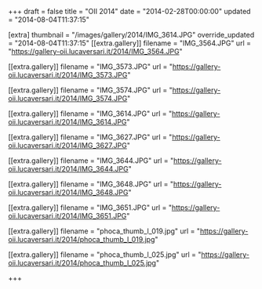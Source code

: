 +++
draft = false
title = "OII 2014"
date = "2014-02-28T00:00:00"
updated = "2014-08-04T11:37:15"

[extra]
thumbnail = "/images/gallery/2014/IMG_3614.JPG"
override_updated = "2014-08-04T11:37:15"
[[extra.gallery]]
filename = "IMG_3564.JPG"
url = "https://gallery-oii.lucaversari.it/2014/IMG_3564.JPG"

[[extra.gallery]]
filename = "IMG_3573.JPG"
url = "https://gallery-oii.lucaversari.it/2014/IMG_3573.JPG"

[[extra.gallery]]
filename = "IMG_3574.JPG"
url = "https://gallery-oii.lucaversari.it/2014/IMG_3574.JPG"

[[extra.gallery]]
filename = "IMG_3614.JPG"
url = "https://gallery-oii.lucaversari.it/2014/IMG_3614.JPG"

[[extra.gallery]]
filename = "IMG_3627.JPG"
url = "https://gallery-oii.lucaversari.it/2014/IMG_3627.JPG"

[[extra.gallery]]
filename = "IMG_3644.JPG"
url = "https://gallery-oii.lucaversari.it/2014/IMG_3644.JPG"

[[extra.gallery]]
filename = "IMG_3648.JPG"
url = "https://gallery-oii.lucaversari.it/2014/IMG_3648.JPG"

[[extra.gallery]]
filename = "IMG_3651.JPG"
url = "https://gallery-oii.lucaversari.it/2014/IMG_3651.JPG"

[[extra.gallery]]
filename = "phoca_thumb_l_019.jpg"
url = "https://gallery-oii.lucaversari.it/2014/phoca_thumb_l_019.jpg"

[[extra.gallery]]
filename = "phoca_thumb_l_025.jpg"
url = "https://gallery-oii.lucaversari.it/2014/phoca_thumb_l_025.jpg"

+++
